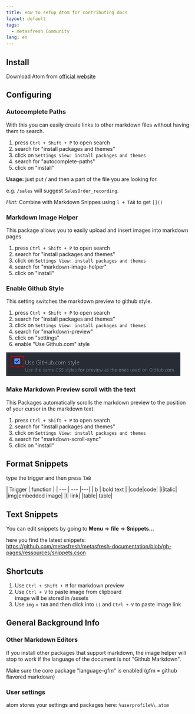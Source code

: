 ```yaml
---
title: How to setup Atom for contributing docs
layout: default
tags:
  - metasfresh Community
lang: en
---
```

## Install

Download Atom from [official website](http://atom.io)

## Configuring

### Autocomplete Paths
With this you can easily create links to other markdown files without having them to search.

1. press `Ctrl + Shift + P` to open search
1. search for "install packages and themes"
1. click on `Settings View: install packages and themes`
1. search for "autocomplete-paths"
1. click on "install"

**Usage:** just put / and then a part of the file you are looking for.

e.g. `/sales` will suggest `SalesOrder_recording`.

*Hint:* Combine with Markdown Snippes using `l + TAB` to get `[]()`

### Markdown Image Helper

This package allows you to easily upload and insert images into markdown pages.

1. press `Ctrl + Shift + P` to open search
1. search for "install packages and themes"
1. click on `Settings View: install packages and themes`
1. search for "markdown-image-helper"
1. click on "install"

### Enable Github Style

This setting switches the markdown preview to github style.

1. press `Ctrl + Shift + P` to open search
1. search for "install packages and themes"
1. click on `Settings View: install packages and themes`
1. search for "markdown-preview"
1. click on "settings"
1. enable "Use Github.com" style

 ![](assets/how_to_setup_atom_for_contributing_docs-6110c.png)

### Make Markdown Preview scroll with the text

This Packages automatically scrolls the markdown preview to the position of your cursor in the markdown text.

1. press `Ctrl + Shift + P` to open search
1. search for "install packages and themes"
1. click on `Settings View: install packages and themes`
1. search for "markdown-scroll-sync"
1. click on "install"

## Format Snippets

type the trigger and then press `TAB`

| Trigger     | function    |
| --- | --- |---|
| b       | bold text       |
|code|code|
|i|italic|
|img|embedded image|
|l|	link|
|table|	table|


## Text Snippets
You can edit snippets by going to **Menu** => **file** => **Snippets...**

here you find the latest snippets:
https://github.com/metasfresh/metasfresh-documentation/blob/gh-pages/ressources/snippets.cson

## Shortcuts

1. Use `Ctrl + Shift + M` for markdown preview
1. Use `Ctrl + V` to paste image from clipboard
<br> image will be stored in /assets
1. Use `img` + `TAB` and then click into `()` and  `Ctrl + V` to paste image link



## General Background Info

### Other Markdown Editors

If you install other packages that support markdown, the image helper will stop to work if the language of the document is not "Github Markdown".

Make sure the core package "language-gfm" is enabled (gfm = github flavored markdown)

### User settings

atom stores your settings and packages here: `%userprofile%\.atom`
